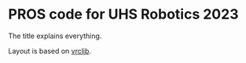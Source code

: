 # PROS code for UHS Robotics 2023
The title explains everything.

Layout is based on [vrclib](https://github.com/Nomnomburger/vrclib).